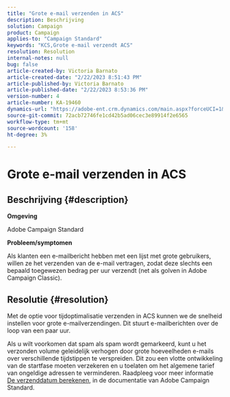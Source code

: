 ```yaml
---
title: "Grote e-mail verzenden in ACS"
description: Beschrijving
solution: Campaign
product: Campaign
applies-to: "Campaign Standard"
keywords: "KCS,Grote e-mail verzendt ACS"
resolution: Resolution
internal-notes: null
bug: false
article-created-by: Victoria Barnato
article-created-date: "2/22/2023 8:51:43 PM"
article-published-by: Victoria Barnato
article-published-date: "2/22/2023 8:53:36 PM"
version-number: 4
article-number: KA-19460
dynamics-url: "https://adobe-ent.crm.dynamics.com/main.aspx?forceUCI=1&pagetype=entityrecord&etn=knowledgearticle&id=bdc8afb4-f2b2-ed11-83fe-6045bd0067ea"
source-git-commit: 72acb72746fe1cd42b5ad06cec3e89914f2e6565
workflow-type: tm+mt
source-wordcount: '158'
ht-degree: 3%

---
```


# Grote e-mail verzenden in ACS

## Beschrijving {#description}


<b>Omgeving</b>

Adobe Campaign Standard

<b>Probleem/symptomen</b>

Als klanten een e-mailbericht hebben met een lijst met grote gebruikers, willen ze het verzenden van de e-mail vertragen, zodat deze slechts een bepaald toegewezen bedrag per uur verzendt (net als golven in Adobe Campaign Classic).


## Resolutie {#resolution}


Met de optie voor tijdoptimalisatie verzenden in ACS kunnen we de snelheid instellen voor grote e-mailverzendingen. Dit stuurt e-mailberichten over de loop van een paar uur.

Als u wilt voorkomen dat spam als spam wordt gemarkeerd, kunt u het verzonden volume geleidelijk verhogen door grote hoeveelheden e-mails over verschillende tijdstippen te verspreiden. Dit zou een vlotte ontwikkeling van de startfase moeten verzekeren en u toelaten om het algemene tarief van ongeldige adressen te verminderen. Raadpleeg voor meer informatie [De verzenddatum berekenen](https://experienceleague.adobe.com/docs/campaign-standard/using/testing-and-sending/scheduling-messages/computing-the-sending-date.html), in de documentatie van Adobe Campaign Standard.



